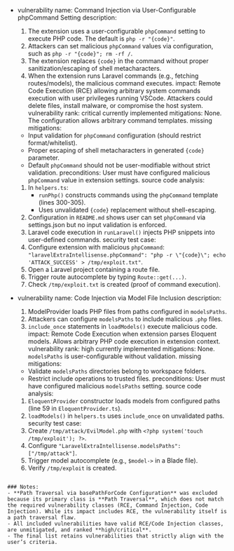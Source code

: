 - vulnerability name: Command Injection via User-Configurable phpCommand Setting
  description:
    1. The extension uses a user-configurable `phpCommand` setting to execute PHP code. The default is `php -r "{code}"`.
    2. Attackers can set malicious `phpCommand` values via configuration, such as `php -r "{code}"; rm -rf /`.
    3. The extension replaces `{code}` in the command without proper sanitization/escaping of shell metacharacters.
    4. When the extension runs Laravel commands (e.g., fetching routes/models), the malicious command executes.
  impact:
    Remote Code Execution (RCE) allowing arbitrary system commands execution with user privileges running VSCode. Attackers could delete files, install malware, or compromise the host system.
  vulnerability rank: critical
  currently implemented mitigations:
    None. The configuration allows arbitrary command templates.
  missing mitigations:
    - Input validation for `phpCommand` configuration (should restrict format/whitelist).
    - Proper escaping of shell metacharacters in generated `{code}` parameter.
    - Default `phpCommand` should not be user-modifiable without strict validation.
  preconditions:
    User must have configured malicious `phpCommand` value in extension settings.
  source code analysis:
    1. In `helpers.ts`:
       - `runPhp()` constructs commands using the `phpCommand` template (lines 300-305).
       - Uses unvalidated `{code}` replacement without shell-escaping.
    2. Configuration in `README.md` shows user can set `phpCommand` via settings.json but no input validation is enforced.
    3. Laravel code execution in `runLaravel()` injects PHP snippets into user-defined commands.
  security test case:
    1. Configure extension with malicious `phpCommand`: `"laravelExtraIntellisense.phpCommand": "php -r \"{code}\"; echo 'ATTACK_SUCCESS' > /tmp/exploit.txt"`.
    2. Open a Laravel project containing a route file.
    3. Trigger route autocomplete by typing `Route::get(...)`.
    4. Check `/tmp/exploit.txt` is created (proof of command execution).

- vulnerability name: Code Injection via Model File Inclusion
  description:
    1. ModelProvider loads PHP files from paths configured in `modelsPaths`.
    2. Attackers can configure `modelsPaths` to include malicious `.php` files.
    3. `include_once` statements in `loadModels()` execute malicious code.
  impact:
    Remote Code Execution when extension parses Eloquent models. Allows arbitrary PHP code execution in extension context.
  vulnerability rank: high
  currently implemented mitigations:
    None. `modelsPaths` is user-configurable without validation.
  missing mitigations:
    - Validate `modelsPaths` directories belong to workspace folders.
    - Restrict include operations to trusted files.
  preconditions:
    User must have configured malicious `modelsPaths` setting.
  source code analysis:
    1. `EloquentProvider` constructor loads models from configured paths (line 59 in `EloquentProvider.ts`).
    2. `loadModels()` in `helpers.ts` uses `include_once` on unvalidated paths.
  security test case:
    1. Create `/tmp/attack/EvilModel.php` with `<?php system('touch /tmp/exploit'); ?>`.
    2. Configure `"LaravelExtraIntellisense.modelsPaths": ["/tmp/attack"]`.
    3. Trigger model autocomplete (e.g., `$model->` in a Blade file).
    4. Verify `/tmp/exploit` is created.
```

### Notes:
- **Path Traversal via basePathForCode Configuration** was excluded because its primary class is **Path Traversal**, which does not match the required vulnerability classes (RCE, Command Injection, Code Injection). While its impact includes RCE, the vulnerability itself is a path traversal flaw.
- All included vulnerabilities have valid RCE/Code Injection classes, are unmitigated, and ranked **high/critical**.
- The final list retains vulnerabilities that strictly align with the user’s criteria.
